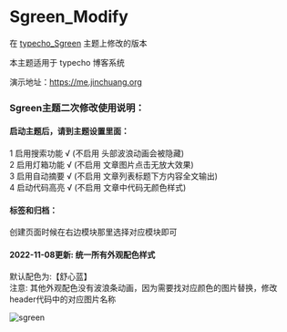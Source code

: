 # Sgreen_Modify
在 [typecho_Sgreen](https://github.com/yiyeticms/typecho_Sgreen) 主题上修改的版本

本主题适用于 typecho 博客系统

演示地址：https://me.jinchuang.org

### Sgreen主题二次修改使用说明：

#### 启动主题后，请到主题设置里面：

 1 启用搜索功能 √ (不启用 头部波浪动画会被隐藏)<br>
 2 启用灯箱功能 √ (不启用 文章图片点击无放大效果)<br>
 3 启用自动摘要 √ (不启用 文章列表标题下方内容全文输出)<br> 
 4 启动代码高亮 √ (不启用 文章中代码无颜色样式) 

#### 标签和归档：
创建页面时候在右边模块那里选择对应模块即可

#### 2022-11-08更新: 统一所有外观配色样式
默认配色为:【舒心蓝】<br>
注意: 其他外观配色没有波浪条动画，因为需要找对应颜色的图片替换，修改header代码中的对应图片名称

![sgreen](https://github.com/jcorg/Sgreen_Modify/blob/master/demo.png)

